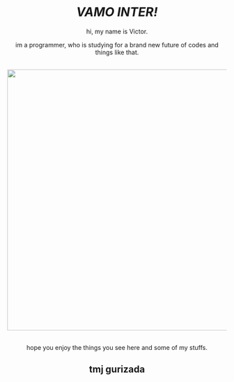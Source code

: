 <div align="center">
<h1><b><em>VAMO INTER!</em></b></h1>
<p>hi, my name is Victor.</p>
<p>im a programmer, who is studying for a brand new future of codes and things like that.</p>
<br>
  <img src="https://www.ogol.com.br/img/geral/376894_med_.jpg.jpg" width=600 heigh=300/>
<br>
<br>
<p>hope you enjoy the things you see here and some of my stuffs.</p> 
</div>
<h2 align="center">tmj gurizada</h2>
